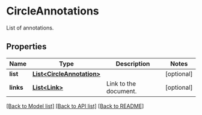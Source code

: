 
# CircleAnnotations
List of annotations.

## Properties
Name | Type | Description | Notes
------------ | ------------- | ------------- | -------------
**list** | [**List&lt;CircleAnnotation&gt;**](CircleAnnotation.md) |  | [optional]
**links** | [**List&lt;Link&gt;**](Link.md) | Link to the document. | [optional]


[[Back to Model list]](../README.md#documentation-for-models) [[Back to API list]](../README.md#documentation-for-api-endpoints) [[Back to README]](../README.md)


